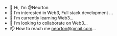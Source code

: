- 👋 Hi, I’m @Neorton
- 👀 I’m interested in Web3, Full stack development ...
- 🌱 I’m currently learning Web3...
- 💞️ I’m looking to collaborate on Web3...
- 📫 How to reach me neorton@gmail.com...

<!---
Neorton/Neorton is a ✨ special ✨ repository because its `README.md` (this file) appears on your GitHub profile.
You can click the Preview link to take a look at your changes.
--->
